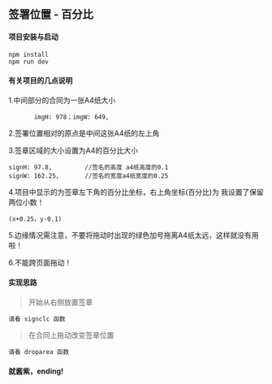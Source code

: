 ##  签署位置 - 百分比

#### 项目安装与启动

    npm install
    npm run dev
    

#### 有关项目的几点说明

1.中间部分的合同为一张A4纸大小 
      
           imgH: 978；imgW: 649,    

 2.签署位置相对的原点是中间这张A4纸的左上角

3.签章区域的大小设置为A4的百分比大小
 
    signH: 97.8,         //签名的高度 a4纸高度的0.1
    signW: 162.25,       //签名的宽度a4纸宽度的0.25
    
4.项目中显示的为签章左下角的百分比坐标，右上角坐标(百分比)为   我设置了保留两位小数！

    (x+0.25，y-0.1)
    
5.边缘情况需注意，不要将拖动时出现的绿色加号拖离A4纸太远，这样就没有用啦！

6.不能跨页面拖动！


#### 实现思路

> 开始从右侧放置签章

    请看 signclc 函数
    
>在合同上拖动改变签章位置

    请看 droparea 函数
    
#### 就酱紫，ending!

    
